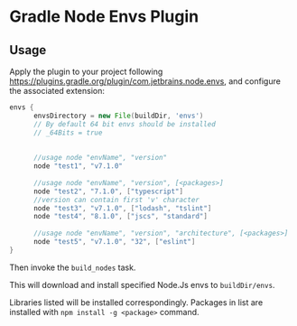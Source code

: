 Gradle Node Envs Plugin
========================


Usage
-----
                                                
Apply the plugin to your project following
https://plugins.gradle.org/plugin/com.jetbrains.node.envs,
and configure the associated extension:

```gradle
envs {
      envsDirectory = new File(buildDir, 'envs')
      // By default 64 bit envs should be installed
      // _64Bits = true
  
  
      //usage node "envName", "version"
      node "test1", "v7.1.0"
  
      //usage node "envName", "version", [<packages>]
      node "test2", "7.1.0", ["typescript"]
      //version can contain first 'v' character
      node "test3", "v7.1.0", ["lodash", "tslint"]
      node "test4", "8.1.0", ["jscs", "standard"]
      
      //usage node "envName", "version", "architecture", [<packages>]
      node "test5", "v7.1.0", "32", ["eslint"]
}
```

Then invoke the `build_nodes` task. 

This will download and install specified Node.Js envs to `buildDir/envs`.

Libraries listed will be installed correspondingly. Packages in list are installed with `npm install -g <package>` command.

